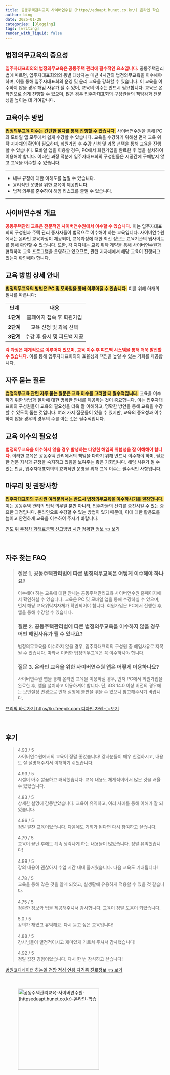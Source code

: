 ```yaml
---
title: 공동주택관리교육 사이버연수원 (https//eduapt.hunet.co.kr/) 온라인 학습
author: bing
date: 2025-01-28
categories: [Blogging]
tags: [writing]
render_with_liquid: false
---
```



<h2 id='법정의무교육의 중요성'>법정의무교육의 중요성</h2>

<p><b><span style="color: #ee2323;">입주자대표회의의 법정의무교육은 공동주택 관리에 필수적인 요소입니다.</span></b> 공동주택관리법에 따르면, 입주자대표회의의 동별 대상자는 매년 4시간의 법정의무교육을 이수해야 하며, 이를 통해 입주자대표회의 운영 및 윤리 교육을 강화할 수 있습니다. 이 교육을 이수하지 않을 경우 해임 사유가 될 수 있어, 교육의 이수는 반드시 필요합니다. 교육은 온라인으로 쉽게 진행할 수 있으며, 많은 경우 입주자대표회의 구성원들의 책임감과 전문성을 높이는 데 기여합니다.</p>

<h2 id='교육이수 방법'>교육이수 방법</h2>

<p><b><span style="background-color: #ffe066;">법정의무교육 이수는 간단한 절차를 통해 진행할 수 있습니다.</span></b> 사이버연수원을 통해 PC와 모바일 앱 모두에서 쉽게 수강할 수 있습니다. 교육을 수강하기 위해선 먼저 교육 위탁 지자체의 확인이 필요하며, 회원가입 후 수강 신청 및 과목 선택을 통해 교육을 진행할 수 있습니다. 모바일 앱을 이용할 경우, PC에서 회원가입을 완료한 후 앱을 설치하여 이용해야 합니다. 이러한 과정 덕분에 입주자대표회의 구성원들은 시공간에 구애받지 않고 교육을 이수할 수 있습니다.</p>

<hr />

<ul>
    <li>내부 규정에 대한 이해도를 높일 수 있습니다.</li>
    <li>윤리적인 운영을 위한 교육이 제공합니다.</li>
    <li>법적 의무를 준수하여 해임 리스크를 줄일 수 있습니다.</li>
</ul>

<hr />

<h2 id='사이버연수원 개요'>사이버연수원 개요</h2>

<p><b><span style="color: #ee2323;">공동주택관리 교육은 전문적인 사이버연수원에서 이수할 수 있습니다.</span></b> 이는 입주자대표회의 구성원과 주택 관리 종사자들이 법적으로 이수해야 하는 교육입니다. 사이버연수원에서는 온라인 교육과정이 제공되며, 교육과정에 대한 최신 정보는 교육기관의 웹사이트를 통해 확인할 수 있습니다. 또한, 각 지자체는 교육 위탁 계약을 통해 사이버연수원과 협력하여 교육 프로그램을 운영하고 있으므로, 관련 지자체에서 해당 교육이 진행되고 있는지 확인해야 합니다.</p>

<h2 id='교육 방법 상세 안내'>교육 방법 상세 안내</h2>

<p><b><span style="background-color: #ffe066;">법정의무교육의 방법은 PC 및 모바일을 통해 이루어질 수 있습니다.</span></b> 이를 위해 아래의 절차를 따릅니다:</p>

<table>
    <tr>
        <td style="text-align: center; height: 17px;"><b>단계</b></td>
        <td style="text-align: center; height: 17px;"><b>내용</b></td>
    </tr>
    <tr>
        <td style="text-align: center; height: 17px;"><b>1단계</b></td>
        <td style="text-align: center; height: 17px;">홈페이지 접속 후 회원가입</td>
    </tr>
    <tr>
        <td style="text-align: center; height: 17px;"><b>2단계</b></td>
        <td style="text-align: center; height: 17px;">교육 신청 및 과목 선택</td>
    </tr>
    <tr>
        <td style="text-align: center; height: 17px;"><b>3단계</b></td>
        <td style="text-align: center; height: 17px;">수강 후 응시 및 피드백 제공</td>
    </tr>
</table>

<p><b><span style="color: #ee2323;">각 과정은 체계적으로 이루어져 있으며, 교육 이수 후 피드백 시스템을 통해 더욱 발전할 수 있습니다.</span></b> 이를 통해 입주자대표회의의 효율성과 책임을 높일 수 있는 기회를 제공합니다.</p>

<h2 id='자주 묻는 질문'>자주 묻는 질문</h2>

<p><b><span style="background-color: #ffe066;">법정의무교육 관련 자주 묻는 질문은 교육 이수를 고려할 때 필수적입니다.</span></b> 교육을 이수하기 위한 방법과 절차에 대한 명확한 안내를 제공하는 것이 중요합니다. 이는 입주자대표회의 구성원들이 교육의 필요성을 더욱 잘 이해하고, 명확한 방안을 통해 교육을 수강할 수 있도록 돕는 것입니다. 여러 가지 질문들이 있을 수 있지만, 교육의 중요성과 이수하지 않을 경우의 경우의 수를 아는 것은 필수적입니다.</p>

<h2 id='교육 이수의 필요성'>교육 이수의 필요성</h2>

<p><b><span style="color: #ee2323;">법정의무교육을 이수하지 않을 경우 발생하는 다양한 해임의 위험성을 잘 이해해야 합니다.</span></b> 이러한 교육은 공동주택 관리에서의 책임을 다하기 위해 반드시 이수해야 하며, 필요한 전문 지식과 규정을 숙지하고 있음을 보여주는 좋은 기회입니다. 해임 사유가 될 수 있는 만큼, 입주자대표회의의 효과적인 운영을 위해 교육 이수는 필수적인 사항입니다.</p>

<h2 id='마무리 및 권장사항'>마무리 및 권장사항</h2>

<p><b><span style="background-color: #ffe066;">입주자대표회의 구성원 여러분께서는 반드시 법정의무교육을 이수하시기를 권장합니다.</span></b> 이는 공동주택 관리의 법적 의무일 뿐만 아니라, 입주자들의 신뢰를 증진시킬 수 있는 중요한 과정입니다. 온라인으로 수강할 수 있는 방법이 있기 때문에, 이에 대한 활용도를 높이고 안전하게 교육을 이수하여 주시기 바랍니다.</p>


<p><a class="click-button" title="인도 위 주정차 과태료금액 신고방법 시간 정확한 정보" href="https://blackassets.github.io/posts/%EC%9D%B8%EB%8F%84-%EC%9C%84-%EC%A3%BC%EC%A0%95%EC%B0%A8-%EA%B3%BC%ED%83%9C%EB%A3%8C%EA%B8%88%EC%95%A1-%EC%8B%A0%EA%B3%A0%EB%B0%A9%EB%B2%95-%EC%8B%9C%EA%B0%84-%EC%A0%95%ED%99%95%ED%95%9C-%EC%A0%95%EB%B3%B4/" rel="dofollow">인도 위 주정차 과태료금액 신고방법 시간 정확한 정보 👈 보기</a></p><br>
<h2 id='자주_찾는_FAQ'>자주 찾는 FAQ</h2>
<div itemscope="" itemtype="https://schema.org/FAQPage"> 
<blockquote> 
<div itemscope="" itemprop="mainEntity" itemtype="https://schema.org/Question"> 
<h3 itemprop="name">질문 1. 공동주택관리법에 따른 법정의무교육은 어떻게 이수해야 하나요?</h3> 
<div itemscope="" itemprop="acceptedAnswer" itemtype="https://schema.org/Answer"> 
<span itemprop="text"> 
<p>이수해야 하는 교육에 대한 안내는 공동주택관리교육 사이버연수원 홈페이지에서 확인하실 수 있습니다. 교육은 PC 및 모바일 앱을 통해 수강하실 수 있으며, 먼저 해당 교육위탁지자체가 확인되어야 합니다. 회원가입은 PC에서 진행한 후, 앱을 통해 수강할 수 있습니다.</p> 
</span> 
</div> 
</div> 

<div itemscope="" itemprop="mainEntity" itemtype="https://schema.org/Question"> 
<h3 itemprop="name">질문 2. 공동주택관리법에 따른 법정의무교육을 이수하지 않을 경우 어떤 해임사유가 될 수 있나요?</h3> 
<div itemscope="" itemprop="acceptedAnswer" itemtype="https://schema.org/Answer"> 
<span itemprop="text"> 
<p>법정의무교육을 이수하지 않을 경우, 입주자대표회의 구성원 중 해임사유로 지목될 수 있습니다. 따라서 이러한 법정의무교육은 꼭 이수하셔야 합니다.</p> 
</span> 
</div> 
</div> 

<div itemscope="" itemprop="mainEntity" itemtype="https://schema.org/Question"> 
<h3 itemprop="name">질문 3. 온라인 교육을 위한 사이버연수원 앱은 어떻게 이용하나요?</h3> 
<div itemscope="" itemprop="acceptedAnswer" itemtype="https://schema.org/Answer"> 
<span itemprop="text"> 
<p>사이버연수원 앱을 통해 온라인 교육을 이용하실 경우, 먼저 PC에서 회원가입을 완료한 후, 앱을 설치하고 이용하셔야 합니다. 단, iOS 14.0 이상 버전의 경우에는 보안설정 변경으로 인해 실행에 불편을 겪을 수 있으니 참고해주시기 바랍니다.</p> 
</span> 
</div> 
</div> 
</blockquote> 
</div>
<p><a class="click-button" title="프리픽 바로가기 https//kr.freepik.com 디자인 자원" href="https://blackassets.github.io/posts/%ED%94%84%EB%A6%AC%ED%94%BD-%EB%B0%94%EB%A1%9C%EA%B0%80%EA%B8%B0-httpskr.freepik.com-%EB%94%94%EC%9E%90%EC%9D%B8-%EC%9E%90%EC%9B%90/" rel="dofollow">프리픽 바로가기 https//kr.freepik.com 디자인 자원 👈 보기</a></p><br>
<h2 id='후기'>후기</h2>
<div itemscope itemtype="https://schema.org/Product">
  <blockquote>
  <div itemprop="review" itemscope itemtype="https://schema.org/Review">
      <div itemprop="reviewRating" itemscope itemtype="https://schema.org/Rating"> <span itemprop="ratingValue">4.93</span> / <span itemprop="bestRating">5</span> </div>
      <span itemprop="reviewBody">사이버연수원에서의 교육이 정말 좋았습니다! 강사분들이 매우 친절하시고, 내용도 잘 설명해주셔서 이해하기 쉬웠습니다.</span>
  </div>
  <br>
  <div itemprop="review" itemscope itemtype="https://schema.org/Review">
      <div itemprop="reviewRating" itemscope itemtype="https://schema.org/Rating"> <span itemprop="ratingValue">4.93</span> / <span itemprop="bestRating">5</span> </div>
      <span itemprop="reviewBody">시설이 아주 깔끔하고 쾌적했습니다. 교육 내용도 체계적이어서 많은 것을 배울 수 있었습니다.</span>
  </div>
  <br>
  <div itemprop="review" itemscope itemtype="https://schema.org/Review">
      <div itemprop="reviewRating" itemscope itemtype="https://schema.org/Rating"> <span itemprop="ratingValue">4.83</span> / <span itemprop="bestRating">5</span> </div>
      <span itemprop="reviewBody">상세한 설명에 감동받았습니다. 교육이 유익하고, 여러 사례를 통해 이해가 잘 되었습니다.</span>
  </div>
  <br>
  <div itemprop="review" itemscope itemtype="https://schema.org/Review">
      <div itemprop="reviewRating" itemscope itemtype="https://schema.org/Rating"> <span itemprop="ratingValue">4.96</span> / <span itemprop="bestRating">5</span> </div>
      <span itemprop="reviewBody">정말 알찬 교육이었습니다. 다음에도 기회가 된다면 다시 참여하고 싶습니다.</span>
  </div>
  <br>
  <div itemprop="review" itemscope itemtype="https://schema.org/Review">
      <div itemprop="reviewRating" itemscope itemtype="https://schema.org/Rating"> <span itemprop="ratingValue">4.79</span> / <span itemprop="bestRating">5</span> </div>
      <span itemprop="reviewBody">교육이 끝난 후에도 계속 생각나게 하는 내용들이 많았습니다. 정말 유익했습니다!</span>
  </div>
  <br>
  <div itemprop="review" itemscope itemtype="https://schema.org/Review">
      <div itemprop="reviewRating" itemscope itemtype="https://schema.org/Rating"> <span itemprop="ratingValue">4.99</span> / <span itemprop="bestRating">5</span> </div>
      <span itemprop="reviewBody">강의 내용이 괜찮아서 수업 시간 내내 즐거웠습니다. 다음 교육도 기대됩니다!</span>
  </div>
  <br>
  <div itemprop="review" itemscope itemtype="https://schema.org/Review">
      <div itemprop="reviewRating" itemscope itemtype="https://schema.org/Rating"> <span itemprop="ratingValue">4.78</span> / <span itemprop="bestRating">5</span> </div>
      <span itemprop="reviewBody">교육을 통해 많은 것을 알게 되었고, 실생활에 유용하게 적용할 수 있을 것 같습니다.</span>
  </div>
  <br>
  <div itemprop="review" itemscope itemtype="https://schema.org/Review">
      <div itemprop="reviewRating" itemscope itemtype="https://schema.org/Rating"> <span itemprop="ratingValue">4.75</span> / <span itemprop="bestRating">5</span> </div>
      <span itemprop="reviewBody">정확한 정보와 팁을 제공해주셔서 감사합니다. 교육이 정말 도움이 되었습니다.</span>
  </div>
  <br>
  <div itemprop="review" itemscope itemtype="https://schema.org/Review">
      <div itemprop="reviewRating" itemscope itemtype="https://schema.org/Rating"> <span itemprop="ratingValue">5.0</span> / <span itemprop="bestRating">5</span> </div>
      <span itemprop="reviewBody">강의가 재밌고 유익해요. 다시 듣고 싶은 교육입니다!</span>
  </div>
  <br>
  <div itemprop="review" itemscope itemtype="https://schema.org/Review">
      <div itemprop="reviewRating" itemscope itemtype="https://schema.org/Rating"> <span itemprop="ratingValue">4.88</span> / <span itemprop="bestRating">5</span> </div>
      <span itemprop="reviewBody">강사님들이 열정적이시고 재미있게 가르쳐 주셔서 감사했습니다!</span>
  </div>
  <br>
  <div itemprop="review" itemscope itemtype="https://schema.org/Review">
      <div itemprop="reviewRating" itemscope itemtype="https://schema.org/Rating"> <span itemprop="ratingValue">4.92</span> / <span itemprop="bestRating">5</span> </div>
      <span itemprop="reviewBody">정말 값진 경험이었습니다. 다시 한 번 참석하고 싶습니다!</span>
  </div>
  </blockquote>
</div>
<p><a class="click-button" title="병원코디네이터 하는일 전망 적성 연봉 자격증 진로정보" href="https://blackassets.github.io/posts/%EB%B3%91%EC%9B%90%EC%BD%94%EB%94%94%EB%84%A4%EC%9D%B4%ED%84%B0-%ED%95%98%EB%8A%94%EC%9D%BC-%EC%A0%84%EB%A7%9D-%EC%A0%81%EC%84%B1-%EC%97%B0%EB%B4%89-%EC%9E%90%EA%B2%A9%EC%A6%9D-%EC%A7%84%EB%A1%9C%EC%A0%95%EB%B3%B4/" rel="dofollow">병원코디네이터 하는일 전망 적성 연봉 자격증 진로정보 👈 보기</a></p><br>
<figure class="image"><img src="https://blackassets.github.io/assets/img/thumbnail/공동주택관리교육-사이버연수원-(httpseduapt.hunet.co.kr)-온라인-학습.webp" alt="공동주택관리교육-사이버연수원-(httpseduapt.hunet.co.kr)-온라인-학습" width="256" height="256"></figure>